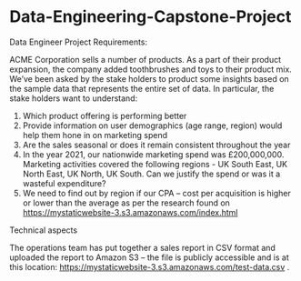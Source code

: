 # Data-Engineering-Capstone-Project

Data Engineer Project Requirements:

ACME Corporation sells a number of products. As a part of their product expansion, the company added toothbrushes and toys to their product mix. We’ve been asked by the stake holders to product some insights based on the sample data that represents the entire set of data. In particular, the stake holders want to understand:

1)	Which product offering is performing better
2)	Provide information on user demographics (age range, region) would help them hone in on marketing spend
3)	Are the sales seasonal or does it remain consistent throughout the year
4)	In the year 2021, our nationwide marketing spend was £200,000,000. Marketing activities covered the following regions - UK South East, UK North East, UK North, UK South. Can we justify the spend or was it a wasteful expenditure?
5)	We need to find out by region if our CPA – cost per acquisition is higher or lower than the average as per the research found on https://mystaticwebsite-3.s3.amazonaws.com/index.html


Technical aspects

The operations team has put together a sales report in CSV format and uploaded the report to Amazon S3 – the file is publicly accessible and is at this location: https://mystaticwebsite-3.s3.amazonaws.com/test-data.csv .
